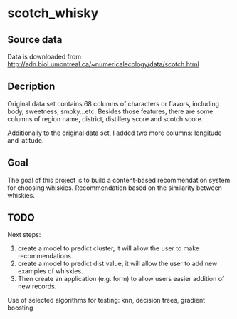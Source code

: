 # scotch_whisky

## Source data
Data is downloaded from http://adn.biol.umontreal.ca/~numericalecology/data/scotch.html

## Decription
Original data set contains 68 columns of characters or flavors, including body, sweetness, smoky...etc. Besides those features, there are some columns of region name, district, distillery score and scotch score.

Additionally to the original data set, I added two more columns: longitude and latitude.

## Goal
The goal of this project is to build a content-based recommendation system for choosing whiskies. Recommendation based on the similarity between whiskies.

## TODO
Next steps:
1. create a model to predict cluster, it will allow the user to make recommendations. 
2. create a model to predict dist value, it will allow the user to add new examples of whiskies. 
3. Then create an application (e.g. form) to allow users easier addition of new records.

Use of selected algorithms for testing: knn, decision trees, gradient boosting
